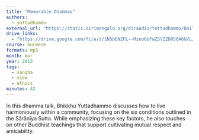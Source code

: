 ```yaml
---
title: "Memorable Dhammas"
authors:
  - yuttadhammo
external_url: "https://static.sirimangalo.org/diraudio/Yuttadhammo/Daily/130325_Saraniya.mp3"
drive_links:
  - "https://drive.google.com/file/d/1NSbENZFL--Mzno6bFwZ5lZZD0S0A6GVL/view?usp=drive_link"
course: burmese
formats: mp3
month: mar
year: 2013
tags:
  - sangha
  - view
  - ethics
minutes: 42
---
```


In this dhamma talk, Bhikkhu Yuttadhammo discusses how to live harmoniously within a community, focusing on the six conditions outlined in the Sārāṇīya Sutta. While emphasizing these key factors, he also touches on other Buddhist teachings that support cultivating mutual respect and amicability.